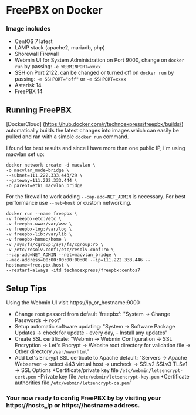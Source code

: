 # FreePBX on Docker

### Image includes

 * CentOS 7 latest
 * LAMP stack (apache2, mariadb, php)
 * Shorewall Firewall
 * Webmin UI for System Administration on Port 9000, change on `docker run` by passing:
                                                            `-e WEBMINPORT=xxxx`
 * SSH on Port 2122, can be changed or turned off on `docker run` by passing:
                                                            `-e SSHPORT="off"` or `-e SSHPORT=xxxx`
 * Asterisk 14
 * FreePBX 14

## Running FreePBX

[DockerCloud] (https://hub.docker.com/r/technoexpress/freepbx/builds/) automatically builds the latest changes into images which can easily be pulled and ran with a simple `docker run` command. 

I found for best results and since I have more than one public IP, i'm using macvlan set up:
```
docker network create -d macvlan \
-o macvlan_mode=bridge \
--subnet=111.222.333.443/29 \
--gateway=111.222.333.444 \
-o parent=eth1 macvlan_bridge
```
For the firewall to work adding `--cap-add=NET_ADMIN` is necessary.
For best performance use `--net=host` or custom networking.
```
docker run --name freepbx \
-v freepbx-etc:/etc \
-v freepbx-www:/var/www \
-v freepbx-log:/var/log \
-v freepbx-lib:/var/lib \
-v freepbx-home:/home \
-v /sys/fs/cgroup:/sys/fs/cgroup:ro \
-v /etc/resolv.conf:/etc/resolv.conf:ro \
--cap-add=NET_ADMIN --net=macvlan_bridge \
--mac-address=00:00:00:00:00:00 --ip=111.222.333.446 --hostname=free.pbx.host \
--restart=always -itd technoexpress/freepbx:centos7
```
## Setup Tips
Using the Webmin UI visit https://ip_or_hostname:9000
* Change root passord from default 'freepbx': 
                    "System -> Change Passwords -> root" 
* Setup automatic software updating:
                    "System -> Software Package Updates -> check for update - every day, - Install any updates"
* Create SSL certificate:
                    "Webmin -> Webmin Configuration -> SSL Encryption -> Let's Encrypt -> 
                                               Website root directory for validation file -> Other directory `/var/www/html`"
* Add Let's Encrypt SSL certicate to Apache default:
                    "Servers -> Apache Webserver -> select 443 virtual host -> uncheck -> SSLv2 SSLv3 TLSv1
                            -> SSL Options 
                            *Certificate/private key file    `/etc/webmin/letsencrypt-cert.pem`
                            *Private key file                `/etc/webmin/letsencrypt-key.pem`
                            *Certificate authorities file    `/etc/webmin/letsencrypt-ca.pem`"
                            
### Your now ready to config FreePBX by by visiting your https://hosts_ip or https://hostname address.

